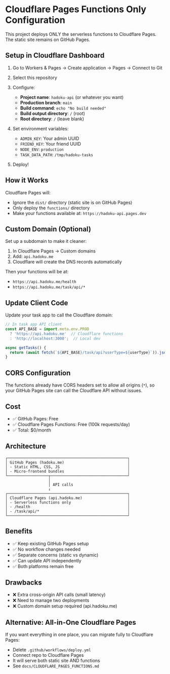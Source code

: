 # Cloudflare Pages Functions Only Configuration

This project deploys ONLY the serverless functions to Cloudflare Pages.
The static site remains on GitHub Pages.

## Setup in Cloudflare Dashboard

1. Go to Workers & Pages → Create application → Pages → Connect to Git
2. Select this repository
3. Configure:
   - **Project name**: `hadoku-api` (or whatever you want)
   - **Production branch**: `main`
   - **Build command**: `echo "No build needed"`
   - **Build output directory**: `/` (root)
   - **Root directory**: `/` (leave blank)

4. Set environment variables:
   - `ADMIN_KEY`: Your admin UUID
   - `FRIEND_KEY`: Your friend UUID
   - `NODE_ENV`: `production`
   - `TASK_DATA_PATH`: `/tmp/hadoku-tasks`

5. Deploy!

## How it Works

Cloudflare Pages will:
- Ignore the `dist/` directory (static site is on GitHub Pages)
- Only deploy the `functions/` directory
- Make your functions available at: `https://hadoku-api.pages.dev`

## Custom Domain (Optional)

Set up a subdomain to make it cleaner:
1. In Cloudflare Pages → Custom domains
2. Add: `api.hadoku.me`
3. Cloudflare will create the DNS records automatically

Then your functions will be at:
- `https://api.hadoku.me/health`
- `https://api.hadoku.me/task/api/*`

## Update Client Code

Update your task app to call the Cloudflare domain:

```javascript
// In task app API client
const API_BASE = import.meta.env.PROD 
  ? 'https://api.hadoku.me'  // Cloudflare functions
  : 'http://localhost:3000';  // Local dev

async getTasks() {
  return (await fetch(`${API_BASE}/task/api?userType=${userType}`)).json();
}
```

## CORS Configuration

The functions already have CORS headers set to allow all origins (`*`), so your GitHub Pages site can call the Cloudflare API without issues.

## Cost

- ✅ GitHub Pages: Free
- ✅ Cloudflare Pages Functions: Free (100k requests/day)
- ✅ Total: $0/month

## Architecture

```
┌─────────────────────────────────────────────────────┐
│ GitHub Pages (hadoku.me)                            │
│ - Static HTML, CSS, JS                              │
│ - Micro-frontend bundles                            │
└──────────────────┬──────────────────────────────────┘
                   │
                   │ API calls
                   ↓
┌─────────────────────────────────────────────────────┐
│ Cloudflare Pages (api.hadoku.me)                    │
│ - Serverless functions only                         │
│ - /health                                           │
│ - /task/api/*                                       │
└─────────────────────────────────────────────────────┘
```

## Benefits

- ✅ Keep existing GitHub Pages setup
- ✅ No workflow changes needed
- ✅ Separate concerns (static vs dynamic)
- ✅ Can update API independently
- ✅ Both platforms remain free

## Drawbacks

- ❌ Extra cross-origin API calls (small latency)
- ❌ Need to manage two deployments
- ❌ Custom domain setup required (api.hadoku.me)

## Alternative: All-in-One Cloudflare Pages

If you want everything in one place, you can migrate fully to Cloudflare Pages:
- Delete `.github/workflows/deploy.yml`
- Connect repo to Cloudflare Pages
- It will serve both static site AND functions
- See `docs/CLOUDFLARE_PAGES_FUNCTIONS.md`
